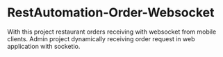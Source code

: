# RestAutomation-Order-Websocket

With this project restaurant orders receiving with websocket from mobile clients. Admin project dynamically receiving order request in web application with socketio. 
